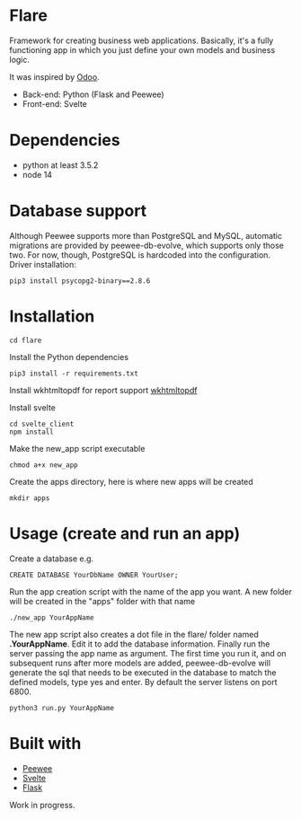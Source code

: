 # Flare
Framework for creating business web applications. Basically, it's a fully functioning app in which you just define your own models and business logic.

It was inspired by [Odoo](https://odoo.com).

- Back-end: Python (Flask and Peewee)
- Front-end: Svelte

# Dependencies
- python at least 3.5.2
- node 14

# Database support
Although Peewee supports more than PostgreSQL and MySQL, automatic migrations are provided by peewee-db-evolve, which supports only those two. For now, though, PostgreSQL is hardcoded into the configuration. Driver installation:

    pip3 install psycopg2-binary==2.8.6

# Installation
    cd flare

Install the Python dependencies

    pip3 install -r requirements.txt

Install wkhtmltopdf for report support
    [wkhtmltopdf](https://wkhtmltopdf.org/downloads.html)
    
Install svelte

    cd svelte_client
    npm install

Make the new_app script executable

    chmod a+x new_app

Create the apps directory, here is where new apps will be created

    mkdir apps

# Usage (create and run an app)
Create a database e.g.

    CREATE DATABASE YourDbName OWNER YourUser;

Run the app creation script with the name of the app you want. A new folder will be created in the "apps" folder with that name

    ./new_app YourAppName

The new app script also creates a dot file in the flare/ folder named **.YourAppName**. Edit it to add the database information. Finally run the server passing the app name as argument. The first time you run it, and on subsequent runs after more models are added, peewee-db-evolve will generate the sql that needs to be executed in the database to match the defined models, type yes and enter. By default the server listens on port 6800.

    python3 run.py YourAppName

# Built with
- [Peewee](http://docs.peewee-orm.com/en/latest/)
- [Svelte](https://svelte.dev/)
- [Flask](https://flask.palletsprojects.com/)


Work in progress.
